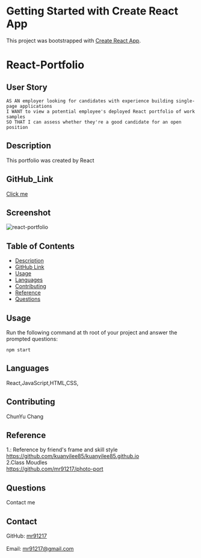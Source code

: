 # Getting Started with Create React App

This project was bootstrapped with [Create React App](https://github.com/facebook/create-react-app).

# React-Portfolio

## User Story
  
```
AS AN employer looking for candidates with experience building single-page applications
I WANT to view a potential employee's deployed React portfolio of work samples
SO THAT I can assess whether they're a good candidate for an open position

```

## Description
  This portfolio was created by React
## GitHub_Link
[Click me](https://mr91217.github.io/react-portfolio/ )
## Screenshot
![react-portfolio](./src/assets/img/reactportfolio.GIF)
## Table of Contents
- [Description](#description)
- [GitHub Link](#GitHub_Link)
- [Usage](#usage)
- [Languages](#languages)
- [Contributing](#contributing)
- [Reference](#reference)
- [Questions](#questions)

## Usage
  Run the following command at th root of your project and answer the prompted questions:<br />

  `npm start`

  
## Languages
  React,JavaScript,HTML,CSS,
## Contributing
  ChunYu Chang
## Reference
  1.: Reference by friend's frame and skill style
  https://github.com/kuanyilee85/kuanyilee85.github.io <br />
  2.Class Moudles <br />
  https://github.com/mr91217/photo-port<br />
## Questions
 Contact me<br />

## Contact
GitHub: [mr91217](https://github.com/mr91217)<br />
<br />
Email: mr91217@gmail.com<br />
<br />